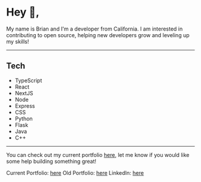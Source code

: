 # Hey 👋,

My name is Brian and I'm a developer from California. I am interested in contributing to open source, helping new developers grow and leveling up my skills!

---
## Tech

- TypeScript
- React
- NextJS
- Node
- Express
- CSS
- Python
- Flask
- Java
- C++
---

You can check out my current portfolio [here](https://brianadams.vercel.app/), let me know if you would like some help building something great!

Current Portfolio: [here](https://brianadams.vercel.app/)
Old Portfolio: [here](https://brianadams.netlify.app/)
LinkedIn: [here](https://www.linkedin.com/in/brian-adams-506b80191/)

